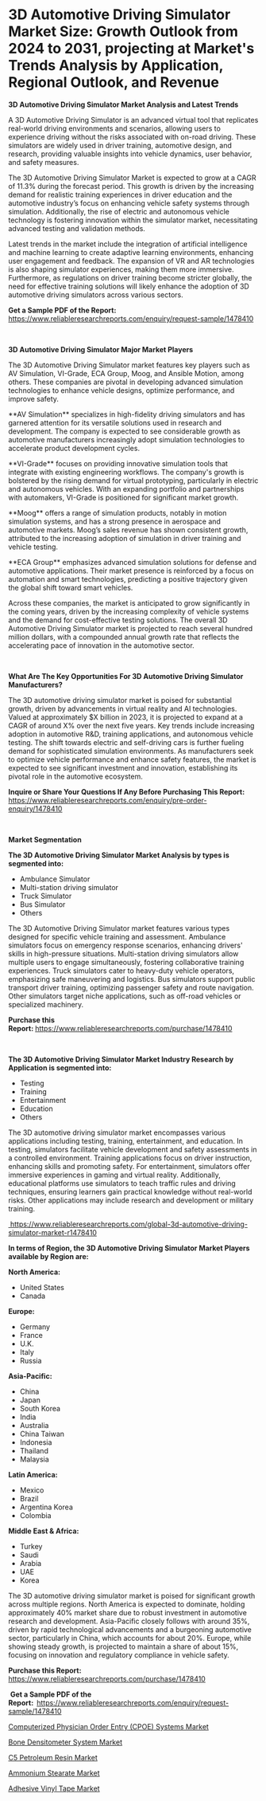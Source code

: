 <p><h1>3D Automotive Driving Simulator Market Size: Growth Outlook from 2024 to 2031, projecting at Market's Trends Analysis by Application, Regional Outlook, and Revenue</h1></p><p><strong>3D Automotive Driving Simulator Market Analysis and Latest Trends</strong></p>
<p><p>A 3D Automotive Driving Simulator is an advanced virtual tool that replicates real-world driving environments and scenarios, allowing users to experience driving without the risks associated with on-road driving. These simulators are widely used in driver training, automotive design, and research, providing valuable insights into vehicle dynamics, user behavior, and safety measures.</p><p>The 3D Automotive Driving Simulator Market is expected to grow at a CAGR of 11.3% during the forecast period. This growth is driven by the increasing demand for realistic training experiences in driver education and the automotive industry’s focus on enhancing vehicle safety systems through simulation. Additionally, the rise of electric and autonomous vehicle technology is fostering innovation within the simulator market, necessitating advanced testing and validation methods.</p><p>Latest trends in the market include the integration of artificial intelligence and machine learning to create adaptive learning environments, enhancing user engagement and feedback. The expansion of VR and AR technologies is also shaping simulator experiences, making them more immersive. Furthermore, as regulations on driver training become stricter globally, the need for effective training solutions will likely enhance the adoption of 3D automotive driving simulators across various sectors.</p></p>
<p><strong>Get a Sample PDF of the Report:&nbsp;</strong> <a href="https://www.reliableresearchreports.com/enquiry/request-sample/1478410?utm_campaign=1333&utm_medium=2&utm_source=Github&utm_content=ia&utm_term=28092024&utm_id=3d-automotive-driving-simulator">https://www.reliableresearchreports.com/enquiry/request-sample/1478410</a></p>
<p>&nbsp;</p>
<p><strong>3D Automotive Driving Simulator Major Market Players</strong></p>
<p><p>The 3D Automotive Driving Simulator market features key players such as AV Simulation, VI-Grade, ECA Group, Moog, and Ansible Motion, among others. These companies are pivotal in developing advanced simulation technologies to enhance vehicle designs, optimize performance, and improve safety.</p><p>**AV Simulation** specializes in high-fidelity driving simulators and has garnered attention for its versatile solutions used in research and development. The company is expected to see considerable growth as automotive manufacturers increasingly adopt simulation technologies to accelerate product development cycles.</p><p>**VI-Grade** focuses on providing innovative simulation tools that integrate with existing engineering workflows. The company's growth is bolstered by the rising demand for virtual prototyping, particularly in electric and autonomous vehicles. With an expanding portfolio and partnerships with automakers, VI-Grade is positioned for significant market growth.</p><p>**Moog** offers a range of simulation products, notably in motion simulation systems, and has a strong presence in aerospace and automotive markets. Moog’s sales revenue has shown consistent growth, attributed to the increasing adoption of simulation in driver training and vehicle testing.</p><p>**ECA Group** emphasizes advanced simulation solutions for defense and automotive applications. Their market presence is reinforced by a focus on automation and smart technologies, predicting a positive trajectory given the global shift toward smart vehicles.</p><p>Across these companies, the market is anticipated to grow significantly in the coming years, driven by the increasing complexity of vehicle systems and the demand for cost-effective testing solutions. The overall 3D Automotive Driving Simulator market is projected to reach several hundred million dollars, with a compounded annual growth rate that reflects the accelerating pace of innovation in the automotive sector.</p></p>
<p>&nbsp;</p>
<p><strong>What Are The Key Opportunities For 3D Automotive Driving Simulator Manufacturers?</strong></p>
<p><p>The 3D automotive driving simulator market is poised for substantial growth, driven by advancements in virtual reality and AI technologies. Valued at approximately $X billion in 2023, it is projected to expand at a CAGR of around X% over the next five years. Key trends include increasing adoption in automotive R&D, training applications, and autonomous vehicle testing. The shift towards electric and self-driving cars is further fueling demand for sophisticated simulation environments. As manufacturers seek to optimize vehicle performance and enhance safety features, the market is expected to see significant investment and innovation, establishing its pivotal role in the automotive ecosystem.</p></p>
<p><strong>Inquire or Share Your Questions If Any Before Purchasing This Report:</strong> <a href="https://www.reliableresearchreports.com/enquiry/pre-order-enquiry/1478410?utm_campaign=1333&utm_medium=2&utm_source=Github&utm_content=ia&utm_term=28092024&utm_id=3d-automotive-driving-simulator">https://www.reliableresearchreports.com/enquiry/pre-order-enquiry/1478410</a></p>
<p>&nbsp;</p>
<p><strong>Market Segmentation</strong></p>
<p><strong>The 3D Automotive Driving Simulator Market Analysis by types is segmented into:</strong></p>
<p><ul><li>Ambulance Simulator</li><li>Multi-station driving simulator</li><li>Truck Simulator</li><li>Bus Simulator</li><li>Others</li></ul></p>
<p><p>The 3D Automotive Driving Simulator market features various types designed for specific vehicle training and assessment. Ambulance simulators focus on emergency response scenarios, enhancing drivers' skills in high-pressure situations. Multi-station driving simulators allow multiple users to engage simultaneously, fostering collaborative training experiences. Truck simulators cater to heavy-duty vehicle operators, emphasizing safe maneuvering and logistics. Bus simulators support public transport driver training, optimizing passenger safety and route navigation. Other simulators target niche applications, such as off-road vehicles or specialized machinery.</p></p>
<p><strong>Purchase this Report:&nbsp;</strong><a href="https://www.reliableresearchreports.com/purchase/1478410?utm_campaign=1333&utm_medium=2&utm_source=Github&utm_content=ia&utm_term=28092024&utm_id=3d-automotive-driving-simulator">https://www.reliableresearchreports.com/purchase/1478410</a></p>
<p>&nbsp;</p>
<p><strong>The 3D Automotive Driving Simulator Market Industry Research by Application is segmented into:</strong></p>
<p><ul><li>Testing</li><li>Training</li><li>Entertainment</li><li>Education</li><li>Others</li></ul></p>
<p><p>The 3D automotive driving simulator market encompasses various applications including testing, training, entertainment, and education. In testing, simulators facilitate vehicle development and safety assessments in a controlled environment. Training applications focus on driver instruction, enhancing skills and promoting safety. For entertainment, simulators offer immersive experiences in gaming and virtual reality. Additionally, educational platforms use simulators to teach traffic rules and driving techniques, ensuring learners gain practical knowledge without real-world risks. Other applications may include research and development or military training.</p></p>
<p><a href="https://www.reliableresearchreports.com/global-3d-automotive-driving-simulator-market-r1478410?utm_campaign=1333&utm_medium=2&utm_source=Github&utm_content=ia&utm_term=28092024&utm_id=3d-automotive-driving-simulator">&nbsp;https://www.reliableresearchreports.com/global-3d-automotive-driving-simulator-market-r1478410</a></p>
<p><strong>In terms of Region, the 3D Automotive Driving Simulator Market Players available by Region are:</strong></p>
<p>
    <p> <strong> North America: </strong>
        <ul>
            <li>United States</li>
            <li>Canada</li>
        </ul>
        </p> 
    <p> <strong> Europe: </strong>
        <ul>
            <li>Germany</li>
            <li>France</li>
            <li>U.K.</li>
            <li>Italy</li>
            <li>Russia</li>
        </ul>
        </p> 
    <p> <strong> Asia-Pacific: </strong>
        <ul>
            <li>China</li>
            <li>Japan</li>
            <li>South Korea</li>
            <li>India</li>
            <li>Australia</li>
            <li>China Taiwan</li>
            <li>Indonesia</li>
            <li>Thailand</li>
            <li>Malaysia</li>
        </ul>
        </p> 
    <p> <strong> Latin America: </strong>
        <ul>
            <li>Mexico</li>
            <li>Brazil</li>
            <li>Argentina Korea</li>
            <li>Colombia</li>
        </ul>
        </p> 
    <p> <strong> Middle East & Africa: </strong>
        <ul>
            <li>Turkey</li>
            <li>Saudi</li>
            <li>Arabia</li>
            <li>UAE</li>
            <li>Korea</li>
        </ul>
    </p>
    </p>
<p><p>The 3D automotive driving simulator market is poised for significant growth across multiple regions. North America is expected to dominate, holding approximately 40% market share due to robust investment in automotive research and development. Asia-Pacific closely follows with around 35%, driven by rapid technological advancements and a burgeoning automotive sector, particularly in China, which accounts for about 20%. Europe, while showing steady growth, is projected to maintain a share of about 15%, focusing on innovation and regulatory compliance in vehicle safety.</p></p>
<p><strong>Purchase this Report: </strong><a href="https://www.reliableresearchreports.com/purchase/1478410?utm_campaign=1333&utm_medium=2&utm_source=Github&utm_content=ia&utm_term=28092024&utm_id=3d-automotive-driving-simulator">https://www.reliableresearchreports.com/purchase/1478410</a></p>
<p>&nbsp;<strong>Get a Sample PDF of the Report:&nbsp;&nbsp;</strong><a href="https://www.reliableresearchreports.com/enquiry/request-sample/1478410?utm_campaign=1333&utm_medium=2&utm_source=Github&utm_content=ia&utm_term=28092024&utm_id=3d-automotive-driving-simulator">https://www.reliableresearchreports.com/enquiry/request-sample/1478410</a></p>
<p><strong></strong></p>
<p><p><a href="https://issuu.com/reportprime-2/docs/computerized-physician-order-entry-_2da3eee465c1c8?utm_campaign=1333&utm_medium=2&utm_source=Github&utm_content=ia&utm_term=28092024&utm_id=3d-automotive-driving-simulator">Computerized Physician Order Entry (CPOE) Systems Market</a></p><p><a href="https://issuu.com/reportprime-2/docs/bone-densitometer-system-market-siz_02b522a7d212f0?utm_campaign=1333&utm_medium=2&utm_source=Github&utm_content=ia&utm_term=28092024&utm_id=3d-automotive-driving-simulator">Bone Densitometer System Market</a></p><p><a href="https://www.linkedin.com/pulse/strategic-market-insights-navigating-global-c5-petroleum-y4iof?utm_campaign=1333&utm_medium=2&utm_source=Github&utm_content=ia&utm_term=28092024&utm_id=3d-automotive-driving-simulator">C5 Petroleum Resin Market</a></p><p><a href="https://www.linkedin.com/pulse/what-current-future-prospects-ammonium-stearate-market-analysis-ogjsf?utm_campaign=1333&utm_medium=2&utm_source=Github&utm_content=ia&utm_term=28092024&utm_id=3d-automotive-driving-simulator">Ammonium Stearate Market</a></p><p><a href="https://www.linkedin.com/pulse/global-adhesive-vinyl-tape-market-focus-product-type-19-mm25-mhzrf?utm_campaign=1333&utm_medium=2&utm_source=Github&utm_content=ia&utm_term=28092024&utm_id=3d-automotive-driving-simulator">Adhesive Vinyl Tape Market</a></p></p>